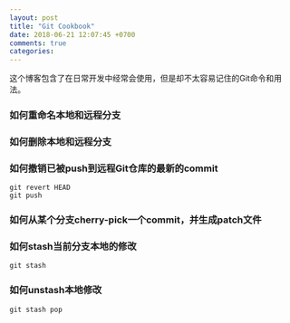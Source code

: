 ```yaml
---
layout: post
title: "Git Cookbook"
date: 2018-06-21 12:07:45 +0700
comments: true
categories:
---
```

这个博客包含了在日常开发中经常会使用，但是却不太容易记住的Git命令和用法。

<!-- more -->

### 如何重命名本地和远程分支

### 如何删除本地和远程分支

### 如何撤销已被push到远程Git仓库的最新的commit
```
git revert HEAD
git push
```

### 如何从某个分支cherry-pick一个commit，并生成patch文件

### 如何stash当前分支本地的修改
```
git stash
```

### 如何unstash本地修改
```
git stash pop
```
